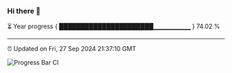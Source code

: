 ### Hi there 👋

⏳ Year progress { ██████████████████████▁▁▁▁▁▁▁▁ } 74.02 %

---

⏰ Updated on Fri, 27 Sep 2024 21:37:10 GMT

![Progress Bar CI](https://github.com/IshwaranRudhara/GIT-ACTION/workflows/Progress%20Bar%20CI/badge.svg)
